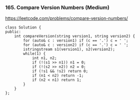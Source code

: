 ### 165. Compare Version Numbers (Medium)

https://leetcode.com/problems/compare-version-numbers/

```
class Solution {
public:
    int compareVersion(string version1, string version2) {
        for (auto& c : version1) if (c == '.') c = ' ';
        for (auto& c : version2) if (c == '.') c = ' ';
        istringstream s1(version1), s2(version2);
        while(1) {
            int n1, n2;
            if (!(s1 >> n1)) n1 = 0;
            if (!(s2 >> n2)) n2 = 0;
            if (!s1 && !s2) return 0;
            if (n1 < n2) return -1;
            if (n2 < n1) return 1;
        }
    }
};
```
